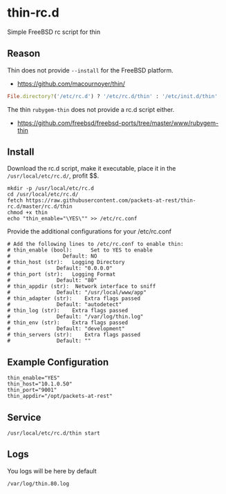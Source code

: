 # thin-rc.d
Simple FreeBSD rc script for thin

## Reason
Thin does not provide `--install` for the FreeBSD platform. 

* https://github.com/macournoyer/thin/
```ruby
File.directory?('/etc/rc.d') ? '/etc/rc.d/thin' : '/etc/init.d/thin'
```
The thin `rubygem-thin` does not provide a rc.d script either. 

* https://github.com/freebsd/freebsd-ports/tree/master/www/rubygem-thin

## Install

Download the rc.d script, make it executable, place it in the `/usr/local/etc/rc.d/`, profit $$.

```shell
mkdir -p /usr/local/etc/rc.d
cd /usr/local/etc/rc.d/
fetch https://raw.githubusercontent.com/packets-at-rest/thin-rc.d/master/rc.d/thin
chmod +x thin
echo "thin_enable="\YES\"" >> /etc/rc.conf
```

Provide the additional configurations for your /etc/rc.conf
``` shell
# Add the following lines to /etc/rc.conf to enable thin:
# thin_enable (bool):      Set to YES to enable
#                 Default: NO
# thin_host (str):   Logging Directory
#               Default: "0.0.0.0"
# thin_port (str):   Logging Format
#               Default: "80"
# thin_appdir (str):  Network interface to sniff
#               Default: "/usr/local/www/app"
# thin_adapter (str):    Extra flags passed 
#               Default: "autodetect"
# thin_log (str):    Extra flags passed 
#               Default: "/var/log/thin.log"
# thin_env (str):    Extra flags passed 
#               Default: "development"
# thin_servers (str):    Extra flags passed 
#               Default: ""
```

## Example Configuration

```shell
thin_enable="YES"
thin_host="10.1.0.50"
thin_port="9001"
thin_appdir="/opt/packets-at-rest"
```

## Service

`/usr/local/etc/rc.d/thin start`

## Logs

You logs will be here by default

`/var/log/thin.80.log`
